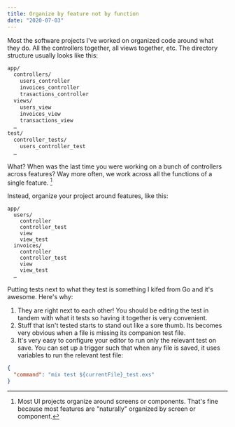 ```yaml
---
title: Organize by feature not by function
date: "2020-07-03"
---
```


Most the software projects I've worked on organized code around what they do. All the controllers together, all views
together, etc. The directory structure usually looks like this:

```bash
app/
  controllers/
    users_controller
    invoices_controller
    trasactions_controller
  views/
    users_view
    invoices_view
    transactions_view
  …
test/
  controller_tests/
    users_controller_test
  …
```

What? When was the last time you were working on a bunch of controllers across features? Way more often, we work across all
the functions of a single feature. [^1]

Instead, organize your project around features, like this:

```
app/
  users/
    controller
    controller_test
    view
    view_test
  invoices/
    controller
    controller_test
    view
    view_test
  …
```

Putting tests next to what they test is something I kifed from Go and it's awesome. Here's why:

1. They are right next to each other! You should be editing the test in tandem with what it tests so having it
together is very convenient.
1. Stuff that isn't tested starts to stand out like a sore thumb. Its becomes very obvious when a file is missing its
companion test file.
1. It's very easy to configure your editor to run only the relevant test on save. You can set up a trigger such that
when any file is saved, it uses variables to run the relevant test file:

```json
{
  "command": "mix test ${currentFile}_test.exs"
}
```

[^1]: Most UI projects organize around screens or components. That's fine because most features are "naturally" organized by screen or component.